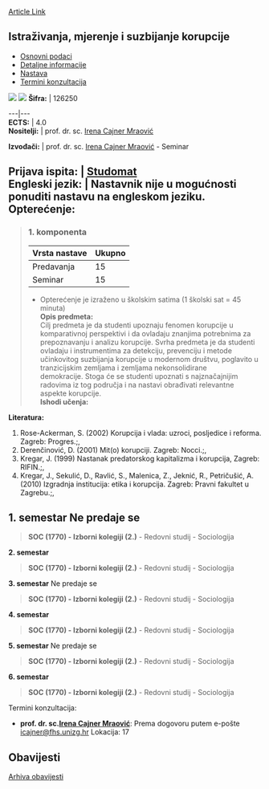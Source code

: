 [Article Link](https://www.fhs.hr/predmet/imsk)

## Istraživanja, mjerenje i suzbijanje korupcije
  * [Osnovni podaci](https://www.fhs.hr/predmet/imsk#v1id-523762_932595_1_0 "Osnovni podaci")
  * [Detaljne informacije](https://www.fhs.hr/predmet/imsk#v1id-523762_932595_1_1 "Detaljne informacije")
  * [Nastava](https://www.fhs.hr/predmet/imsk#v1id-523762_932595_1_2 "Nastava")
  * [Termini konzultacija](https://www.fhs.hr/predmet/imsk#v1id-523762_932595_1_3 "Termini konzultacija")


[![](https://www.fhs.hr/img/flags/gif/hr.gif)](https://www.fhs.hr/predmet/imsk) [![](https://www.fhs.hr/img/flags/gif/gb.gif)](https://www.fhs.hr/en/course/rmarc)
**Šifra:** |  126250  
  
---|---  
**ECTS:** |  4.0   
**Nositelji:** |  prof. dr. sc. [Irena Cajner Mraović](https://www.fhs.hr/djelatnik/irena.cajner_mraovic)   
  
**Izvođači:** |  prof. dr. sc. [Irena Cajner Mraović](https://www.fhs.hr/djelatnik/irena.cajner_mraovic) - Seminar  
  
**Prijava ispita:** |  [Studomat](http://www.isvu.hr/studomat)  
**Engleski jezik:** |  Nastavnik nije u mogućnosti ponuditi nastavu na engleskom jeziku.   
**Opterećenje:**  
---  
> ### 1. komponenta
> | Vrsta nastave | Ukupno  
> ---|---  
> Predavanja | 15  
> Seminar | 15  
> * Opterećenje je izraženo u školskim satima (1 školski sat = 45 minuta)   
**Opis predmeta:**  
> Cilj predmeta je da studenti upoznaju fenomen korupcije u komparativnoj perspektivi i da ovladaju znanjima potrebnima za prepoznavanju i analizu korupcije. Svrha predmeta je da studenti ovladaju i instrumentima za detekciju, prevenciju i metode učinkovitog suzbijanja korupcije u modernom društvu, poglavito u tranzicijskim zemljama i zemljama nekonsolidirane   
>  demokracije. Stoga će se studenti upoznati s najznačajnijim radovima iz tog područja i na nastavi obrađivati relevantne aspekte korupcije.  
**Ishodi učenja:**  

  
**Literatura:**  
  1. Rose-Ackerman, S. (2002) Korupcija i vlada: uzroci, posljedice i reforma. Zagreb: Progres.;, 
  2. Derenčinović, D. (2001) Mit(o) korupciji. Zagreb: Nocci.;, 
  3. Kregar, J. (1999) Nastanak predatorskog kapitalizma i korupcija, Zagreb: RIFIN.;, 
  4. Kregar, J., Sekulić, D., Ravlić, S., Malenica, Z., Jeknić, R., Petričušić, A. (2010) Izgradnja institucija: etika i korupcija. Zagreb: Pravni fakultet u Zagrebu.;, 

  
**1. semestar** Ne predaje se  
---  
> **SOC (1770) - Izborni kolegiji (2.)** - Redovni studij - Sociologija  
>   
  
**2. semestar**  
> **SOC (1770) - Izborni kolegiji (2.)** - Redovni studij - Sociologija  
>   
  
**3. semestar** Ne predaje se  
> **SOC (1770) - Izborni kolegiji (2.)** - Redovni studij - Sociologija  
>   
  
**4. semestar**  
> **SOC (1770) - Izborni kolegiji (2.)** - Redovni studij - Sociologija  
>   
  
**5. semestar** Ne predaje se  
> **SOC (1770) - Izborni kolegiji (2.)** - Redovni studij - Sociologija  
>   
  
**6. semestar**  
> **SOC (1770) - Izborni kolegiji (2.)** - Redovni studij - Sociologija  
>   
Termini konzultacija: 
  * **prof. dr. sc.[Irena Cajner Mraović](https://www.fhs.hr/djelatnik/irena.cajner_mraovic)**: 
Prema dogovoru putem e-pošte icajner@fhs.unizg.hr 
Lokacija: 17 


## Obavijesti
[Arhiva obavijesti](https://www.fhs.hr/predmet/imsk?@=20pnx#news_83156 "Arhiva obavijesti")
